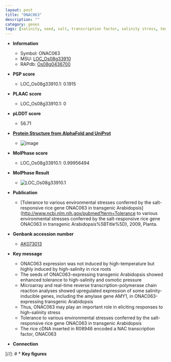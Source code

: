 ```yaml
---
layout: post
title: "ONAC063"
description: ""
category: genes
tags: [salinity, seed, salt, transcription factor, salinity stress, temperature, root]
---
```


* **Information**  
    + Symbol: ONAC063  
    + MSU: [LOC_Os08g33910](http://rice.plantbiology.msu.edu/cgi-bin/ORF_infopage.cgi?orf=LOC_Os08g33910)  
    + RAPdb: [Os08g0436700](http://rapdb.dna.affrc.go.jp/viewer/gbrowse_details/irgsp1?name=Os08g0436700)  

* **PSP score**  
    + LOC_Os08g33910.1: 0.1915 

* **PLAAC score**  
    + LOC_Os08g33910.1: 0 

* **pLDDT score**
    + 56.71

* **[Protein Structure from AlphaFold and UniProt](https://www.uniprot.org/uniprotkb/A0A0P0XG32/entry#structure)**
    + ![image](https://ricepsp.github.io/images/A/AF-A0A0P0XG32-F1.png)

* **MolPhase score**
    + LOC_Os08g33910.1: 0.99956494

* **MolPhase Result**
    + ![LOC_Os08g33910.1](https://304243504.github.io/Pictures/LOC_Os08g/LOC_Os08g33910.1.png)

* **Publication**  
    + [Tolerance to various environmental stresses conferred by the salt-responsive rice gene ONAC063 in transgenic Arabidopsis](http://www.ncbi.nlm.nih.gov/pubmed?term=Tolerance to various environmental stresses conferred by the salt-responsive rice gene ONAC063 in transgenic Arabidopsis%5BTitle%5D), 2009, Planta.

* **Genbank accession number**  
    + [AK073013](http://www.ncbi.nlm.nih.gov/nuccore/AK073013)

* **Key message**  
    + ONAC063 expression was not induced by high-temperature but highly induced by high-salinity in rice roots
    + The seeds of ONAC063-expressing transgenic Arabidopsis showed enhanced tolerance to high-salinity and osmotic pressure
    + Microarray and real-time reverse transcription-polymerase chain reaction analyses showed upregulated expression of some salinity-inducible genes, including the amylase gene AMY1, in ONAC063-expressing transgenic Arabidopsis
    + Thus, ONAC063 may play an important role in eliciting responses to high-salinity stress
    + Tolerance to various environmental stresses conferred by the salt-responsive rice gene ONAC063 in transgenic Arabidopsis
    + The rice cDNA inserted in R08946 encoded a NAC transcription factor, ONAC063

* **Connection**  

[//]: # * **Key figures**  


